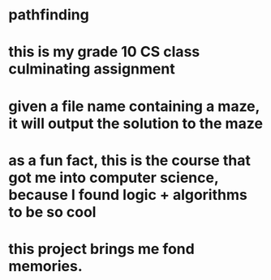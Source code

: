# pathfinding

# this is my grade 10 CS class culminating assignment  
# given a file name containing a maze, it will output the solution to the maze
# as a fun fact, this is the course that got me into computer science, because I found logic + algorithms to be so cool

# this project brings me fond memories. 
